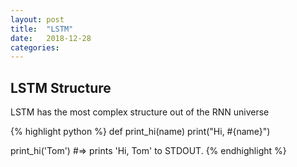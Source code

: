 ```yaml
---
layout: post
title:  "LSTM"
date:   2018-12-28 
categories: 
---
```


## LSTM Structure
LSTM has the most complex structure out of the RNN universe

{% highlight python %}
def print_hi(name)
  print("Hi, #{name}")

print_hi('Tom')
#=> prints 'Hi, Tom' to STDOUT.
{% endhighlight %}
